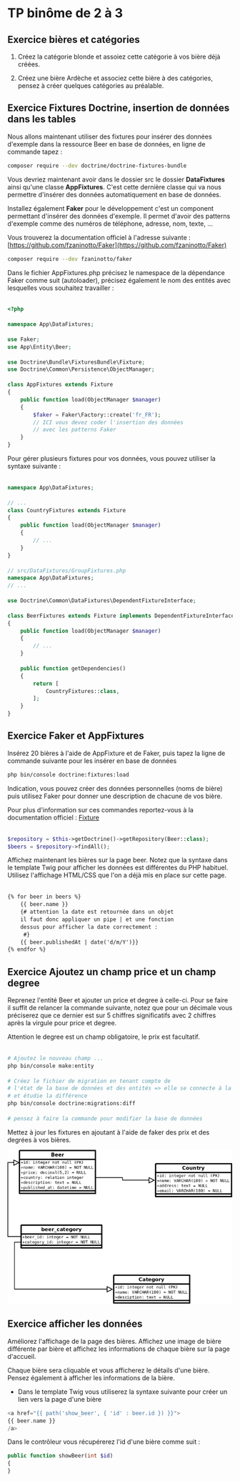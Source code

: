 # TP binôme de 2 à 3

## Exercice bières et catégories

1. Créez la catégorie blonde et assoiez cette catégorie à vos bière déjà créées.

2. Créez une bière Ardèche et associez cette bière à des catégories, pensez à créer quelques catégories au préalable.

## Exercice Fixtures Doctrine, insertion de données dans les tables

Nous allons maintenant utiliser des fixtures pour insérer des données d'exemple dans la ressource Beer en base de données, en ligne de commande tapez :

```bash
composer require --dev doctrine/doctrine-fixtures-bundle
```

Vous devriez maintenant avoir dans le dossier src le dossier **DataFixtures** ainsi qu'une classe **AppFixtures**. C'est cette dernière classe qui va nous permettre d'insérer des données automatiquement en base de données.

Installez également **Faker** pour le développement c'est un component permettant d'insérer des données d'exemple. Il permet d'avoir des patterns d'exemple comme des numéros de téléphone, adresse, nom, texte, ...

Vous trouverez la documentation officiel à l'adresse suivante :
[https://github.com/fzaninotto/Faker](https://github.com/fzaninotto/Faker)

```bash
composer require --dev fzaninotto/faker
```

Dans le fichier AppFixtures.php précisez le namespace de la dépendance Faker comme suit (autoloader), précisez également le nom des entités avec lesquelles vous souhaitez travailler :

```php

<?php

namespace App\DataFixtures;

use Faker;
use App\Entity\Beer;

use Doctrine\Bundle\FixturesBundle\Fixture;
use Doctrine\Common\Persistence\ObjectManager;

class AppFixtures extends Fixture
{
    public function load(ObjectManager $manager)
    {
        $faker = Faker\Factory::create('fr_FR');
        // ICI vous devez coder l'insertion des données
        // avec les patterns Faker
    }
}

```

Pour gérer plusieurs fixtures pour vos données, vous pouvez utiliser la syntaxe suivante :

```php

namespace App\DataFixtures;

// ...
class CountryFixtures extends Fixture
{
    public function load(ObjectManager $manager)
    {
        // ...
    }
}

// src/DataFixtures/GroupFixtures.php
namespace App\DataFixtures;
// ...

use Doctrine\Common\DataFixtures\DependentFixtureInterface;

class BeerFixtures extends Fixture implements DependentFixtureInterface
{
    public function load(ObjectManager $manager)
    {
        // ...
    }

    public function getDependencies()
    {
        return [
            CountryFixtures::class,
        ];
    }
}
```

## Exercice Faker et AppFixtures

Insérez 20 bières à l'aide de AppFixture et de Faker, puis tapez la ligne de commande suivante pour les insérer en base de données

```bash
php bin/console doctrine:fixtures:load
```

Indication, vous pouvez créer des données personnelles (noms de bière) puis utilisez Faker pour donner une description de chacune de vos bière.

Pour plus d'information sur ces commandes reportez-vous à la documentation officiel :
[Fixture](https://symfony.com/doc/master/bundles/DoctrineFixturesBundle/index.html)


```php

$repository = $this->getDoctrine()->getRepository(Beer::class);
$beers = $repository->findAll();

```

Affichez maintenant les bières sur la page beer. Notez que la syntaxe dans le template Twig pour afficher les données est différentes du PHP habituel. Utilisez l'affichage HTML/CSS que l'on a déjà mis en place sur cette page.

```html

{% for beer in beers %}
    {{ beer.name }}
    {# attention la date est retournée dans un objet
    il faut donc appliquer un pipe | et une fonction
    dessus pour afficher la date correctement :
     #}
    {{ beer.publishedAt | date('d/m/Y')}}
{% endfor %}

```

## Exercice Ajoutez un champ price et un champ degree

Reprenez l'entité Beer et ajouter un price et degree à celle-ci. Pour se faire il suffit de relancer la commande suivante, notez que pour un décimale vous préciserez que ce dernier est sur 5 chiffres significatifs avec 2 chiffres après la virgule pour price et degree.

Attention le degree est un champ obligatoire, le prix est facultatif.

```bash

# Ajoutez le nouveau champ ...
php bin/console make:entity

# Créez le fichier de migration en tenant compte de
# l'état de la base de données et des entités => elle se connecte à la base de données
# et étudie la différence
php bin/console doctrine:migrations:diff

# pensez à faire la commande pour modifier la base de données
```

Mettez à jour les fixtures en ajoutant à l'aide de faker des prix et des degrées à vos bières.

![database schema](images/simplebar_02.png)


## Exercice afficher les données

Améliorez l'affichage de la page des bières. Affichez une image de bière différente par bière et affichez les informations de chaque bière sur la page d'accueil.

Chaque bière sera cliquable et vous afficherez le détails d'une bière. Pensez également à afficher les informations de la bière.


- Dans le template Twig vous utiliserez la syntaxe suivante pour créer un lien vers la page d'une bière

```php
<a href="{{ path('show_beer', { 'id' : beer.id }) }}">
{{ beer.name }}
/a>

```

Dans le contrôleur vous récupérerez l'id d'une bière comme suit :

```php
public function showBeer(int $id)
{
}
```